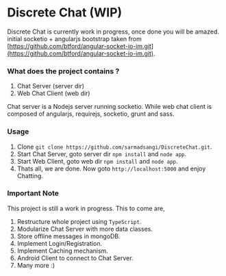 Discrete Chat (WIP)
===================

Discrete Chat is currently work in progress, once done you will be amazed. initial socketio + angularjs bootstrap taken from [https://github.com/btford/angular-socket-io-im.git](https://github.com/btford/angular-socket-io-im.git).

### What does the project contains ?

1. Chat Server (server dir)
2. Web Chat Client (web dir)

Chat server is a Nodejs server running socketio. While web chat client is composed of angularjs, requirejs, socketio, grunt and sass.

### Usage

1. Clone `git clone https://github.com/sarmadsangi/DiscreteChat.git`.
2. Start Chat Server, goto server dir `npm install` and `node app`.
3. Start Web Client, goto web dir `npm install` and `node app`.
4. Thats all, we are done. Now goto `http://localhost:5000` and enjoy Chatting.


### Important Note

This project is still a work in progress. This to come are,

1. Restructure whole project using `TypeScript`.
2. Modularize Chat Server with more data classes.
3. Store offline messages in mongoDB.
4. Implement Login/Registration.
5. Implement Caching mechanism.
6. Android Client to connect to Chat Server.
7. Many more :)




